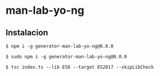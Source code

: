 # man-lab-yo-ng

## Instalacion

```
$ npm i -g generator-man-lab-yo-ng@0.0.0
```

```
$ sudo npm i -g generator-man-lab-yo-ng@0.0.0
```

```
$ tsc index.ts --lib ES6 --target ES2017 --skipLibCheck
```
